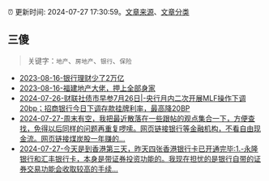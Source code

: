 :alarm_clock: 更新时间: 2024-07-27 17:30:59。[文章来源](/README.md)、[文章分类](/TAGS.md)

## 三傻


> 关键字：`地产`、`房地产`、`银行`、`保险`



- [2023-08-16-银行理财少了2万亿](https://www.aicaijing.com.cn/article/18565) 
- [2023-08-16-福建地产大佬，押上全部身家](https://www.aicaijing.com.cn/article/18567) 
- [2024-07-26-财联社债市早参7月26日|-央行月内二次开展MLF操作下调20bp；招商银行今日下调存款挂牌利率，最高降20BP](https://www.cls.cn/detail/1744932) 
- [2024-07-27-周末有空，我把最近散落在一些跟帖的观点集合一下，方便查找，免得以后同样的问题再重复啰嗦。网页链接银行等金融机构，不看自由现金流。网页链接煤炭股一年赚的...](https://xueqiu.com/1437248694/299004203) 
- [2024-07-27-今天是到香港第三天，昨天四张香港银行卡已开通完毕:1.-永隆银行和汇丰银行卡，本身是带证券投资功能的。我现在担忧的是银行自带的证券交易功能会收取较高的手续...](https://xueqiu.com/1570028916/299002971) 
